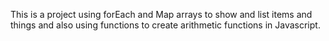 This is a project using forEach and Map arrays to show and list items and things and also using functions to create arithmetic functions in Javascript.  
